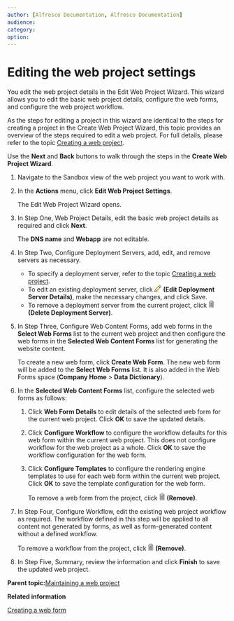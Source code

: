 ```yaml
---
author: [Alfresco Documentation, Alfresco Documentation]
audience: 
category: 
option: 
---
```


# Editing the web project settings

You edit the web project details in the Edit Web Project Wizard. This wizard allows you to edit the basic web project details, configure the web forms, and configure the web project workflow.

As the steps for editing a project in this wizard are identical to the steps for creating a project in the Create Web Project Wizard, this topic provides an overview of the steps required to edit a web project. For full details, please refer to the topic [Creating a web project](tuh-wcm-project-create.md).

Use the **Next** and **Back** buttons to walk through the steps in the **Create Web Project Wizard**.

1.  Navigate to the Sandbox view of the web project you want to work with.

2.  In the **Actions** menu, click **Edit Web Project Settings**.

    The Edit Web Project Wizard opens.

3.  In Step One, Web Project Details, edit the basic web project details as required and click **Next**.

    The **DNS name** and **Webapp** are not editable.

4.  In Step Two, Configure Deployment Servers, add, edit, and remove servers as necessary.

    -   To specify a deployment server, refer to the topic [Creating a web project](tuh-wcm-project-create.md).
    -   To edit an existing deployment server, click ![Edit Deployment Server Details](../images/im-edit.png) **\(Edit Deployment Server Details\)**, make the necessary changes, and click Save.
    -   To remove a deployment server from the current project, click ![Delete Deployment Server](../images/im-delete.png) **\(Delete Deployment Server\)**.
5.  In Step Three, Configure Web Content Forms, add web forms in the **Select Web Forms** list to the current web project and then configure the web forms in the **Selected Web Content Forms** list for generating the website content.

    To create a new web form, click **Create Web Form**. The new web form will be added to the **Select Web Forms** list. It is also added in the Web Forms space \(**Company Home** \> **Data Dictionary**\).

6.  In the **Selected Web Content Forms** list, configure the selected web forms as follows:

    1.  Click **Web Form Details** to edit details of the selected web form for the current web project. Click **OK** to save the updated details.

    2.  Click **Configure Workflow** to configure the workflow defaults for this web form within the current web project. This does not configure workflow for the web project as a whole. Click **OK** to save the workflow configuration for the web form.

    3.  Click **Configure Templates** to configure the rendering engine templates to use for each web form within the current web project. Click **OK** to save the template configuration for the web form.

        To remove a web form from the project, click ![Remove](../images/im-delete.png) **\(Remove\)**.

7.  In Step Four, Configure Workflow, edit the existing web project workflow as required. The workflow defined in this step will be applied to all content not generated by forms, as well as form-generated content without a defined workflow.

    To remove a workflow from the project, click ![Remove](../images/im-delete.png) **\(Remove\)**.

8.  In Step Five, Summary, review the information and click **Finish** to save the updated web project.


**Parent topic:**[Maintaining a web project](../concepts/cuh-wcm-project.md)

**Related information**  


[Creating a web form](tuh-wcm-webform-create.md)

